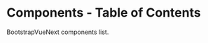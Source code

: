 # Components - Table of Contents

<div class="lead mb-5">

BootstrapVueNext components list.

</div>

<TableOfContentsCard v-for="component in computedComponentsList" :key="component.name" class="my-3" :name="component.name" :description="component.description" :route="component.route" />

<script setup lang="ts">
import {withBase} from 'vitepress'
import {computed} from 'vue'
import TableOfContentsCard from '../components/TableOfContentsCard.vue'

const routeLocation = (name: string): string => withBase(`/docs/components/${name.toLowerCase()}`).trim().replaceAll(/\s+/g, '-')

const componentList: {name: string; description: string}[] = [
  {
    name: 'App',
    description: 'The root component for your bootstrap-vue-next application',
  },
  {
    name: 'Accordion',
    description:
      'Easily toggle content visibility on your pages. Includes support for making accordions',
  },
  {
    name: 'Alert',
    description:
      'Provide contextual feedback messages for typical user actions with the handful of available and flexible alert messages',
  },
  {
    name: 'Avatar',
    description:
      'Custom component typically used to display a user profile as a picture, an icon, or short text',
  },
  {
    name: 'Badge',
    description: 'Small and adaptive tag for adding context to just about any content',
  },
  {
    name: 'Breadcrumb',
    description: `Indicate the current page's location within a navigational hierarchy.`,
  },
  {
    name: 'Button',
    description: 'Custom button component for actions in forms, dialogs, and more',
  },
  {
    name: 'Button Group',
    description: 'Group a series of buttons on a single line or stack them in a vertical column',
  },
  {
    name: 'Button Toolbar',
    description: 'Group a series of button-groups and/or input-groups together on a single line',
  },
  {
    name: 'Card',
    description:
      'A flexible and extensible content container. It includes options for headers and footers, a wide variety of content',
  },
  {
    name: 'Carousel',
    description:
      'A slideshow component for cycling through elements—images or slides of text—like a carousel',
  },
  {
    name: 'Collapse',
    description:
      'Easily toggle visibility of almost any content on your pages in a vertically collapsing container',
  },
  {
    name: 'Dropdown',
    description:
      'Toggleable, contextual overlays for displaying lists of links and actions in a dropdown menu format',
  },
  {
    name: 'Form',
    description:
      'Form component and helper components that optionally support inline form styles and validation states',
  },
  {
    name: 'Form Checkbox',
    description:
      'Custom checkbox input and checkbox group to replace the browser default checkbox input, built on top of semantic and accessible markup. Optionally supports switch styling',
  },
  {
    name: 'Form Group',
    description: 'The easiest way to add some structure to forms',
  },
  {
    name: 'Form Input',
    description:
      'Create various type inputs such as text, password, number, URL, email, search, range, date, and more',
  },
  {
    name: 'Form Radio',
    description: `Bootstrap's custom radio input to replace the browser default radio input.`,
  },
  {
    name: 'Form Select',
    description: 'Bootstrap custom select using custom styles',
  },
  {
    name: 'Form Tags',
    description:
      'Lightweight custom tagged input form control, with options for customized interface rendering, duplicate tag detection, and optional tag validation',
  },
  {
    name: 'Form Textarea',
    description:
      'Create multi-line text inputs with support for auto height sizing, minimum and maximum number of rows, and contextual states',
  },
  {
    name: 'Grid System',
    description: 'Lightweight utility components for making a flexible, responsive user interface',
  },
  {
    name: 'Image',
    description: 'Image component with responsive behavior',
  },
  {
    name: 'Input Group',
    description:
      'Easily extend form controls by adding text, buttons, or button groups on either side of textual inputs. ',
  },
  {
    name: 'Link',
    description: 'A simple wrapper for standard navigation components',
  },
  {
    name: 'List Group',
    description:
      'A flexible and powerful component for displaying a series of content. List Group items can be modified to support just about any content within',
  },
  {
    name: 'Modal',
    description:
      'Modals are flexible dialog, interruptive, prompts that can support a variety of use cases',
  },
  {
    name: 'Nav',
    description: 'The Nav component is a simple wrapper for building navigation components',
  },
  {
    name: 'Navbar',
    description:
      'The Navbar is typically the central location for branding, navigation, and other elements on the header',
  },
  {
    name: 'Orchestrator',
    description: 'The Orchestrator component manages the rendering and positioning of dynamic components like modals, toasts, and popovers. Only for advanced use cases.',
  },
  {
    name: 'Offcanvas',
    description:
      'Offcanvas components are hidden sidebars for your app, usually opened by some event',
  },
  {
    name: 'Overlay',
    description: 'Visually obscure a particular element or component and its content',
  },
  {
    name: 'Pagination',
    description:
      'Quick first, previous, next, last, and page buttons for pagination control of another component',
  },
  {
    name: 'Placeholder',
    description:
      'Placeholder components can create a unique appearance to indicate something may still be loading',
  },
  {
    name: 'Popover',
    description: 'Popover provides a tooltip behavior over another component',
  },
  {
    name: 'Progress',
    description:
      'A custom progress component for displaying simple or complex progress bars, featuring support for horizontally stacked bars, animated backgrounds, and text labels',
  },
  {
    name: 'Spinner',
    description: `The spinner component can be used to show the loading state in your projects. They're rendered only with basic HTML and CSS as a lightweight Vue functional component.`,
  },
  {
    name: 'Table',
    description:
      'For displaying tabular data. Table supports pagination, filtering, sorting, custom rendering, events, and asynchronous data. For a simple display of tabular data without all the fancy features, use TableSimple',
  },
  {
    name: 'Tabs',
    description: 'Create a widget of tabbable panes of local content',
  },
  {
    name: 'Toast',
    description:
      'Push notifications to your visitors with a toast, a lightweight and easily customizable alert message',
  },
  {
    name: 'Form Spinbutton',
    description: ''
  },
    {
      name: 'Tooltip',
      description: 'Tooltip provides a tooltip behavior over another component',
    },
]

const computedComponentsList = computed(() =>
  componentList
    .map((el) => ({
      name: el.name,
      description: el.description,
      route: routeLocation(el.name),
    }))
    .sort((a, b) => a.name.localeCompare(b.name))
)
</script>
